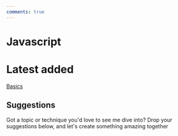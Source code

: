 ```yaml
---
comments: true
--- 
```

# Javascript

# Latest added

[Basics](Basics.md)


## Suggestions
Got a topic or technique you'd love to see me dive into? Drop your suggestions below, and let's create something amazing together
